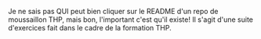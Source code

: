 Je ne sais pas QUI peut bien cliquer sur le README d'un repo de moussaillon THP, mais bon, l'important c'est qu'il existe! 
Il s'agit d'une suite d'exercices fait dans le cadre de la formation THP.
